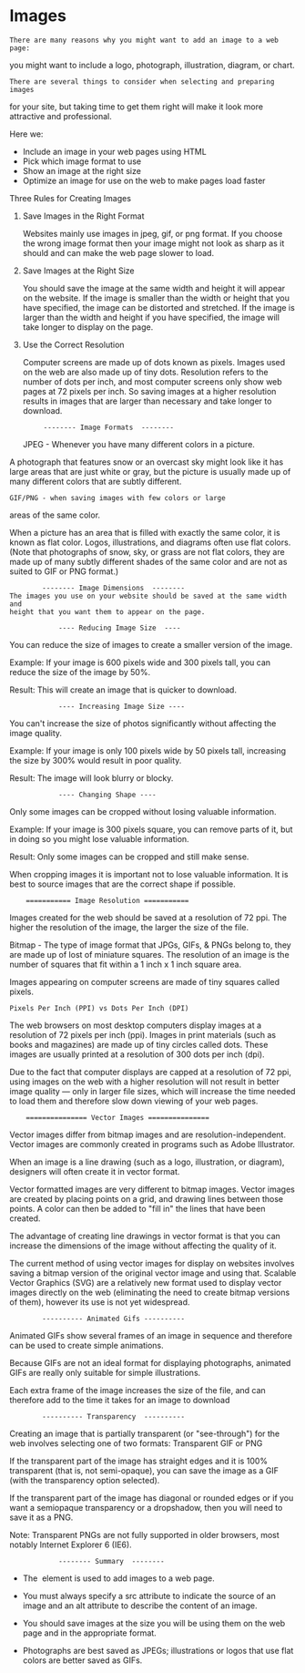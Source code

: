 # Images

    There are many reasons why you might want to add an image to a web page: 
you might want to include a logo, photograph, illustration, diagram, or chart.

    There are several things to consider when selecting and preparing images
for your site, but taking time to get them right will make it look more
attractive and professional.

Here we:
- Include an image in your web pages using HTML
- Pick which image format to use
- Show an image at the right size
- Optimize an image for use on the web to make pages
load faster

Three Rules for Creating Images
1) Save Images in the Right Format

    Websites mainly use images in jpeg, gif, or png format. If you
choose the wrong image format then your image might not look as sharp
as it should and can make the web page slower to load.

2) Save Images at the Right Size

    You should save the image at the same width and height it will
appear on the website. If the image is smaller than the width or 
height that you have specified, the image can be distorted and stretched.
If the image is larger than the width and height if you have specified,
the image will take longer to display on the page.

3) Use the Correct Resolution

    Computer screens are made up of dots known as pixels. Images
used on the web are also made up of tiny dots. Resolution refers
to the number of dots per inch, and most computer screens only
show web pages at 72 pixels per inch. So saving images at
a higher resolution results in images that are larger than
necessary and take longer to download.

            -------- Image Formats  -------- 
    JPEG - Whenever you have many different colors in a picture. 

A photograph that features snow or an overcast sky might look like it has large
areas that are just white or gray, but the picture is usually made up of many
different colors that are subtly different.

    GIF/PNG - when saving images with few colors or large
areas of the same color.

When a picture has an area that is filled with exactly the same color, it is
known as flat color. Logos, illustrations, and diagrams often use flat colors.
(Note that photographs of snow, sky, or grass are not flat colors, they are
made up of many subtly different shades of the same color and are not as
suited to GIF or PNG format.)

            -------- Image Dimensions  -------- 
    The images you use on your website should be saved at the same width and
    height that you want them to appear on the page.

                ---- Reducing Image Size  ----
You can reduce the size of images to create a smaller version of the image.

Example: If your image is 600 pixels wide and 300 pixels tall,
you can reduce the size of the image by 50%.

Result: This will create an image that is quicker to download.

                ---- Increasing Image Size ----
You can't increase the size of photos significantly without
affecting the image quality.   

Example: If your image is only 100 pixels wide by 50 pixels tall,
increasing the size by 300% would result in poor quality.

Result: The image will look blurry or blocky.

                ---- Changing Shape ----
Only some images can be cropped without losing valuable information.

Example: If your image is 300 pixels square, you can remove
parts of it, but in doing so you might lose valuable information.

Result: Only some images can be cropped and still make sense.

When cropping images it is important not to lose valuable information. 
It is best to source images that are the correct shape if possible.

        =========== Image Resolution ===========
Images created for the web should be saved at a resolution of 72 ppi. 
The higher the resolution of the image, the larger the size of the file.

Bitmap - The type of image format that JPGs, GIFs, & PNGs belong to, they are
made up of lost of miniature squares. The resolution of an image is the
number of squares that fit within a 1 inch x 1 inch square area.

Images appearing on computer screens are made of tiny squares called pixels.

    Pixels Per Inch (PPI) vs Dots Per Inch (DPI)

The web browsers on most desktop computers display images at a
resolution of 72 pixels per inch (ppi). Images in print materials
(such as books and magazines) are made up of tiny circles called
dots. These images are usually printed at a resolution of 300
dots per inch (dpi).

Due to the fact that computer displays are capped at a resolution of 72 ppi,
using images on the web with a higher resolution will not result in better
image quality — only in larger file sizes, which will increase the
time needed to load them and therefore slow down viewing of
your web pages.

        =============== Vector Images ===============
Vector images differ from bitmap images and are resolution-independent. 
Vector images are commonly created in programs such as Adobe Illustrator.

When an image is a line drawing (such as a logo, illustration, or diagram),
designers will often create it in vector format.

Vector formatted images are very different to bitmap images.
Vector images are created by placing points on a grid, and drawing lines 
between those points. A color can then be added to "fill in" the lines that
have been created.

The advantage of creating line drawings in vector format is that
you can increase the dimensions of the image without affecting
the quality of it.

The current method of using vector images for display on websites involves
saving a bitmap version of the original vector image and using that.
Scalable Vector Graphics (SVG) are a relatively new format used to display
vector images directly on the web (eliminating the need to create bitmap
versions of them), however its use is not yet widespread.

            ---------- Animated Gifs ----------
Animated GIFs show several frames of an image in sequence and therefore can be
used to create simple animations.

Because GIFs are not an ideal format for displaying photographs, animated GIFs
are really only suitable for simple illustrations.

Each extra frame of the image increases the size of the file, and
can therefore add to the time it takes for an image to download

            ---------- Transparency  ----------
Creating an image that is partially transparent (or "see-through") for the web
involves selecting one of two formats: Transparent GIF or PNG

If the transparent part of the image has straight edges and
it is 100% transparent (that is, not semi-opaque), you can save
the image as a GIF (with the transparency option selected).

If the transparent part of the image has diagonal or rounded
edges or if you want a semiopaque transparency or a dropshadow,
then you will need to save it as a PNG.

Note: Transparent PNGs are not fully supported in older browsers,
most notably Internet Explorer 6 (IE6). 

                -------- Summary  -------- 
- The <img> element is used to add images to a web page.

- You must always specify a src attribute to indicate the
source of an image and an alt attribute to describe the
content of an image.

- You should save images at the size you will be using
them on the web page and in the appropriate format.

- Photographs are best saved as JPEGs; illustrations or
logos that use flat colors are better saved as GIFs.
